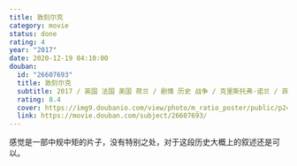 ```yaml
---
title: 敦刻尔克
category: movie
status: done
rating: 4
year: "2017"
date: 2020-12-19 04:10:00
douban:
  id: "26607693"
  title: 敦刻尔克
  subtitle: 2017 / 英国 法国 美国 荷兰 / 剧情 历史 战争 / 克里斯托弗·诺兰 / 菲恩·怀特海德 汤姆·格林-卡尼
  rating: 8.4
  cover: https://img9.doubanio.com/view/photo/m_ratio_poster/public/p2494950714.jpg
  link: https://movie.douban.com/subject/26607693/
---
```


感觉是一部中规中矩的片子，没有特别之处，对于这段历史大概上的叙述还是可以。